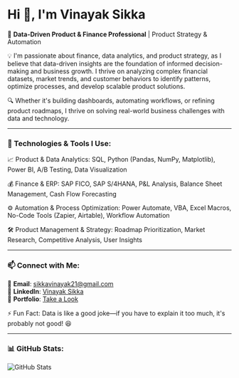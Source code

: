# Hi 👋, I'm Vinayak Sikka  

🚀 **Data-Driven Product & Finance Professional** | Product Strategy & Automation

💡 I'm passionate about finance, data analytics, and product strategy, as I believe that data-driven insights are the foundation of informed decision-making and business growth. I thrive on analyzing complex financial datasets, market trends, and customer behaviors to identify patterns, optimize processes, and develop scalable product solutions.

🔍 Whether it's building dashboards, automating workflows, or refining product roadmaps, I thrive on solving real-world business challenges with data and technology. 

--- 

### 🔧 Technologies & Tools I Use:

📈 Product & Data Analytics: SQL, Python (Pandas, NumPy, Matplotlib), Power BI, A/B Testing, Data Visualization

💰 Finance & ERP: SAP FICO, SAP S/4HANA, P&L Analysis, Balance Sheet Management, Cash Flow Forecasting

⚙️ Automation & Process Optimization: Power Automate, VBA, Excel Macros, No-Code Tools (Zapier, Airtable), Workflow Automation

🛠 Product Management & Strategy: Roadmap Prioritization, Market Research, Competitive Analysis, User Insights

---

### 📫 Connect with Me:
📩 **Email**: [sikkavinayak21@gmail.com](mailto:sikkavinayak21@gmail.com)  
🔗 **LinkedIn**: [Vinayak Sikka](https://www.linkedin.com/in/vinayak-sikka)  
🔗 **Portfolio**: [Take a Look](https://www.datascienceportfol.io/SikkaVinayak)   

⚡ Fun Fact: Data is like a good joke—if you have to explain it too much, it's probably not good! 😆 

---

### 📊 GitHub Stats:
![GitHub Stats](https://github-readme-stats.vercel.app/api?username=sikkavinayak&show_icons=true&theme=radical)

